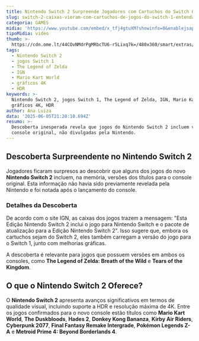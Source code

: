 ```yaml
---
title: Nintendo Switch 2 Surpreende Jogadores com Cartuchos do Switch Original
slug: switch-2-caixas-vieram-com-cartuchos-de-jogos-do-switch-1-entenda
categoria: GAMES
midia: 'https://www.youtube.com/embed/x_tfj4gtuXM?showinfo=0&enablejsapi=1'
tipoMidia: video
thumb: >-
  https://cdn.ome.lt/44COvNMdrPgMRbcTU6-r5Lixq7k=/480x360/smart/extras/conteudos/Captura_de_Tela_2025-06-05_as_17.39.11.png
tags:
  - Nintendo Switch 2
  - jogos Switch 1
  - The Legend of Zelda
  - IGN
  - Mario Kart World
  - gráficos 4K
  - HDR
keywords: >-
  Nintendo Switch 2, jogos Switch 1, The Legend of Zelda, IGN, Mario Kart World,
  gráficos 4K, HDR
author: Ana Luiza
data: '2025-06-05T21:20:10.694Z'
resumo: >-
  Descoberta inesperada revela que jogos do Nintendo Switch 2 incluem versões do
  console original, não divulgadas pela Nintendo.
---
```


## Descoberta Surpreendente no Nintendo Switch 2

Jogadores ficaram surpresos ao descobrir que alguns dos jogos do novo **Nintendo Switch 2** incluem, na memória, versões dos títulos para o console original. Esta informação não havia sido previamente revelada pela Nintendo e foi notada após o lançamento do console.

### Detalhes da Descoberta

De acordo com o site IGN, as caixas dos jogos trazem a mensagem: "Esta Edição Nintendo Switch 2 inclui o jogo para Nintendo Switch e o pacote de atualização para a Edição Nintendo Switch 2". Isso sugere que, embora os cartuchos sejam do Switch 2, eles também carregam a versão do jogo para o Switch 1, junto com melhorias gráficas.

A descoberta é relevante para jogos que possuem versões em ambos os consoles, como **The Legend of Zelda: Breath of the Wild** e **Tears of the Kingdom**.

## O que o Nintendo Switch 2 Oferece?

O **Nintendo Switch 2** apresenta avanços significativos em termos de qualidade visual, incluindo suporte a HDR e resolução máxima de 4K. Entre os jogos confirmados para o novo console estão títulos como **Mario Kart World**, **The Duskbloods**, **Hades 2**, **Donkey Kong Bananza**, **Kirby Air Riders**, **Cyberpunk 2077**, **Final Fantasy Remake Intergrade**, **Pokémon Legends Z-A** e **Metroid Prime 4: Beyond Borderlands 4**.
